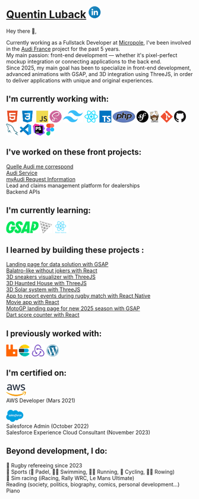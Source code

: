 # [Quentin Luback](https://www.linkedin.com/in/quentin-luback/) <a href="https://www.linkedin.com/in/quentin-luback/" title="Linkedin"><img src="img/linkedin.png" /></a>

Hey there 👋,

Currently working as a Fullstack Developer at [Micropole](https://www.micropole.com/), I've been involved in the [Audi France](https://www.audi.fr) project for the past 5 years.<br>
My main passion: front-end development — whether it's pixel-perfect mockup integration or connecting applications to the back end.<br>
Since 2025, my main goal has been to specialize in front-end development, advanced animations with GSAP, and 3D integration using ThreeJS, in order to deliver applications with unique and original experiences.

## I'm currently working with:

<a href="https://en.wikipedia.org/wiki/HTML" title="HTML"><img src="img/html.png" /></a>
<a href="https://en.wikipedia.org/wiki/CSS" title="CSS"><img src="img/css.png" /></a>
<a href="https://en.wikipedia.org/wiki/JavaScript" title="JavaScript"><img src="img/javascript.png" /></a>
<a href="https://sass-lang.com/" title="SASS"><img src="img/sass.png" /></a>
<a href="https://tailwindcss.com/" title="TailwindCSS"><img src="img/tailwindcss.png" /></a>
<a href="https://react.dev/" title="React"><img src="img/react.png" /></a>
<a href="https://www.typescriptlang.org/" title="TypeScript"><img src="img/typescript.png" /></a>
<a href="https://www.php.net/" title="PHP"><img src="img/php.png" /></a>
<a href="https://symfony.com/" title="Symfony"><img src="img/symfony.png" /></a>
<a href="https://getcomposer.org/" title="Composer"><img src="img/composer.png" /></a>
<a href="https://git-scm.com/" title="Git"><img src="img/git.png" /></a>
<a href="https://github.com/" title="Github"><img src="img/github.png" /></a>
<a href="https://www.mysql.com/" title="MySQL"><img src="img/mysql.png" /></a>
<a href="https://code.visualstudio.com/" title="Visual Studio Code"><img src="img/vscode.png" /></a>
<a href="https://www.jetbrains.com/phpstorm/" title="PHPStorm"><img src="img/phpstorm.png" /></a>
<a href="https://www.figma.com/" title="Figma"><img src="img/figma.png" /></a>

## I've worked on these front projects:

[Quelle Audi me correspond](https://quelle-audi-me-correspond.audifrance.fr/)<br>
[Audi Service](https://service.audifrance.fr/)<br>
[myAudi Request Information](https://france.my.audi.com/information)<br>
Lead and claims management platform for dealerships<br>
Backend APIs<br>

## I'm currently learning:

<a href="https://gsap.com/" title="GSAP"><img src="img/gsap.png" /></a>
<a href="https://threejs.org/" title="ThreeJS"><img src="img/threejs.png" /></a>
<a href="https://reactnative.dev/" title="React Native"><img src="img/reactnative.png" /></a>

## I learned by building these projects :

[Landing page for data solution with GSAP](https://scoring-ai.netlify.app/)<br>
[Balatro-like without jokers with React](https://qluback-balatro.netlify.app/)<br>
[3D sneakers visualizer with ThreeJS](https://qluback-sneaker-shop.netlify.app/)<br>
[3D Haunted House with ThreeJS](https://qluback-haunted-house-3d.netlify.app/)<br>
[3D Solar system with ThreeJS](https://qluback-solar-system-3d.netlify.app/)<br>
[App to report events during rugby match with React Native](https://github.com/qluback/rugby-live-reporting-app)<br>
[Movie app with React](https://github.com/qluback/movie-app)<br>
[MotoGP landing page for new 2025 season with GSAP](https://github.com/qluback/motogp-landing-page)<br>
[Dart score counter with React](https://github.com/qluback/dart-app)<br>

## I previously worked with:

<a href="https://www.rabbitmq.com/" title="RabbitMQ"><img src="img/rabbitmq.png" /></a>
<a href="https://www.elastic.co" title="Elastic Search"><img src="img/elasticsearch.png" /></a>
<a href="https://redux.js.org/" title="Redux"><img src="img/redux.png" /></a>
<a href="https://wordpress.org/" title="WordPress"><img src="img/wordpress.png" /></a>

## I'm certified on:

<a href="https://aws.amazon.com/" title="AWS"><img src="img/aws.png" /></a><br>
AWS Developer (Mars 2021)<br><br>
<a href="https://www.salesforce.com/" title="Salesforce"><img src="img/salesforce.png" /></a><br>
Salesforce Admin (October 2022)<br>
Salesforce Experience Cloud Consultant (November 2023)

## Beyond development, I do:

🏉 Rugby refereeing since 2023<br>
💪 Sports (🎾 Padel, 🏊‍♂️ Swimming, 🏃‍♂️ Running, 🚴 Cycling, 🚣‍♂️ Rowing)<br>
🏁 Sim racing (iRacing, Rally WRC, Le Mans Ultimate)<br>
Reading (society, politics, biography, comics, personal development...)<br>
Piano
